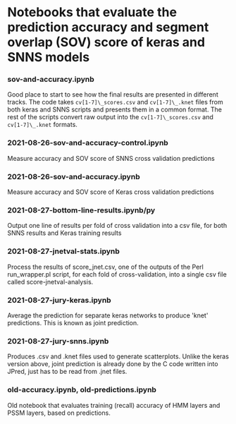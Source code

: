 # Notebooks that evaluate the prediction accuracy and segment overlap (SOV) score of keras and SNNS models

### sov-and-accuracy.ipynb
Good place to start to see how the final results are presented in different tracks. The code takes `cv[1-7]\_scores.csv` and `cv[1-7]\_.knet` files from both keras and SNNS scripts and presents them in a common format. The rest of the scripts convert raw output into the `cv[1-7]\_scores.csv` and `cv[1-7]\_.knet` formats.

### 2021-08-26-sov-and-accuracy-control.ipynb
Measure accuracy and SOV score of SNNS cross validation predictions


### 2021-08-26-sov-and-accuracy.ipynb
Measure accuracy and SOV score of Keras cross validation predictions


### 2021-08-27-bottom-line-results.ipynb/py
Output one line of results per fold of cross validation into a csv file, for both SNNS results and Keras training results


### 2021-08-27-jnetval-stats.ipynb
Process the results of score_jnet.csv, one of the outputs of the Perl run_wrapper.pl script, for each fold of cross-validation, into a single csv file called score-jnetval-analysis.


### 2021-08-27-jury-keras.ipynb
Average the prediction for separate keras networks to produce 'knet' predictions. This is known as joint prediction.


### 2021-08-27-jury-snns.ipynb
Produces .csv and .knet files used to generate scatterplots. Unlike the keras version above, joint prediction is already done by the C code written into JPred, just has to be read from .jnet files.


### old-accuracy.ipynb, old-predictions.ipynb
Old notebook that evaluates training (recall) accuracy of HMM layers and PSSM layers, based on predictions.


